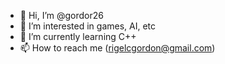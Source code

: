 - 👋 Hi, I’m @gordor26
- 👀 I’m interested in games, AI, etc
- 🌱 I’m currently learning C++
- 📫 How to reach me (rigelcgordon@gmail.com)

<!---
gordor26/gordor26 is a ✨ special ✨ repository because its `README.md` (this file) appears on your GitHub profile.
You can click the Preview link to take a look at your changes.
--->
